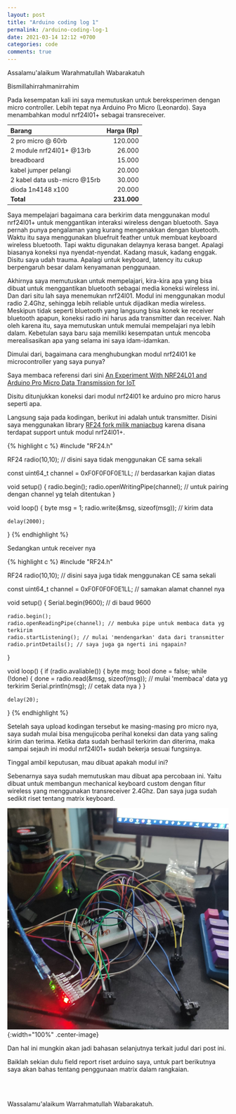 ```yaml
---
layout: post
title: "Arduino coding log 1"
permalink: /arduino-coding-log-1
date: 2021-03-14 12:12 +0700
categories: code
comments: true
---
```

Assalamu'alaikum Warahmatullah Wabarakatuh

Bismillahirrahmanirrahim

Pada kesempatan kali ini saya memutuskan untuk bereksperimen dengan micro controller. Lebih tepat nya Arduino Pro Micro (Leonardo). Saya menambahkan modul nrf24l01+ sebagai transreceiver. 

| Barang                                  | Harga (Rp)|
| :-------------------------------------- | --------: |
| 2 pro micro @ 60rb                      | 120.000   |
| 2 module nrf24l01+ @13rb                | 26.000    |
| breadboard                              | 15.000    |
| kabel jumper pelangi                    | 20.000    |
| 2 kabel data usb-micro @15rb            | 30.000    |
| dioda 1n4148 x100                       | 20.000    |
| **Total**                               | **231.000** |

Saya mempelajari bagaimana cara berkirim data menggunakan modul nrf24l01+ untuk menggantikan interaksi wireless dengan bluetooth. Saya pernah punya pengalaman yang kurang mengenakkan dengan bluetooth. Waktu itu saya menggunakan bluefruit feather untuk membuat keyboard wireless bluetooth. Tapi waktu digunakan delaynya kerasa banget. Apalagi biasanya koneksi nya nyendat-nyendat. Kadang masuk, kadang enggak. Disitu saya udah trauma. Apalagi untuk keyboard, latency itu cukup berpengaruh besar dalam kenyamanan penggunaan.

Akhirnya saya memutuskan untuk mempelajari, kira-kira apa yang bisa dibuat untuk menggantikan bluetooth sebagai media koneksi wireless ini. Dan dari situ lah saya menemukan nrf24l01. Modul ini menggunakan modul radio 2.4Ghz, sehingga lebih reliable untuk dijadikan media wireless. Meskipun tidak seperti bluetooth yang langsung bisa konek ke receiver bluetooth apapun, koneksi radio ini harus ada transmitter dan receiver. Nah oleh karena itu, saya memutuskan untuk memulai mempelajari nya lebih dalam. Kebetulan saya baru saja memiliki kesempatan untuk mencoba merealisasikan apa yang selama ini saya idam-idamkan.

Dimulai dari, bagaimana cara menghubungkan modul nrf24l01 ke microcontroller yang saya punya?

Saya membaca referensi dari sini [An Experiment With NRF24L01 and Arduino Pro Micro Data Transmission for IoT][riset]

[riset]:https://www.researchgate.net/publication/338345202_An_Experiment_With_NRF24L01_and_Arduino_Pro_Micro_Data_Transmission_for_IoT

Disitu ditunjukkan koneksi dari modul nrf24l01 ke arduino pro micro harus seperti apa.

Langsung saja pada kodingan, berikut ini adalah untuk transmitter. Disini saya menggunakan library [RF24 fork milik maniacbug][rf24-maniacbug] karena disana terdapat support untuk modul nrf24l01+.

[rf24-maniacbug]:https://github.com/maniacbug/RF24

{% highlight c %}
#include "RF24.h"

RF24 radio(10,10); // disini saya tidak menggunakan CE sama sekali

const uint64_t channel = 0xF0F0F0F0E1LL; // berdasarkan kajian diatas

void setup() {
    radio.begin();
    radio.openWritingPipe(channel); // untuk pairing dengan channel yg telah ditentukan
}

void loop() {
    byte msg = 1;
    radio.write(&msg, sizeof(msg)); // kirim data

    delay(2000);
}
{% endhighlight %}

Sedangkan untuk receiver nya

{% highlight c %}
#include "RF24.h"

RF24 radio(10,10); // disini saya juga tidak menggunakan CE sama sekali

const uint64_t channel = 0xF0F0F0F0E1LL; // samakan alamat channel nya

void setup() {
    Serial.begin(9600); // di baud 9600

    radio.begin();
    radio.openReadingPipe(channel); // membuka pipe untuk membaca data yg terkirim
    radio.startListening(); // mulai 'mendengarkan' data dari transmitter
    radio.printDetails(); // saya juga ga ngerti ini ngapain?
}

void loop() {
    if (radio.avaliable()) {
        byte msg;
        bool done = false;
        while (!done) {
            done = radio.read(&msg, sizeof(msg)); // mulai 'membaca' data yg terkirim
            Serial.println(msg); // cetak data nya
        }
    }

    delay(20);
}
{% endhighlight %}

Setelah saya upload kodingan tersebut ke masing-masing pro micro nya, saya sudah mulai bisa mengujicoba perihal koneksi dan data yang saling kirim dan terima. Ketika data sudah berhasil terkirim dan diterima, maka sampai sejauh ini modul nrf24l01+ sudah bekerja sesuai fungsinya.

Tinggal ambil keputusan, mau dibuat apakah modul ini?

Sebenarnya saya sudah memutuskan mau dibuat apa percobaan ini. Yaitu dibuat untuk membangun mechanical keyboard custom dengan fitur wireless yang menggunakan transreceiver 2.4Ghz. Dan saya juga sudah sedikit riset tentang matrix keyboard.

![arduino](/assets/img/arduino-01.jpg){:width="100%" .center-image}

Dan hal ini mungkin akan jadi bahasan selanjutnya terkait judul dari post ini.

Baiklah sekian dulu field report riset arduino saya, untuk part berikutnya saya akan bahas tentang penggunaan matrix dalam rangkaian.

<br>
<br>

Wassalamu'alaikum Warrahmatullah Wabarakatuh.